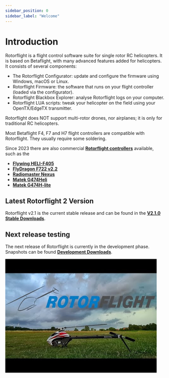 ```yaml
---
sidebar_position: 0
sidebar_label: "Welcome"
---
```

# Introduction  
Rotorflight is a flight control software suite for single rotor RC helicopters. It is based on Betaflight, with many advanced features added for helicopters. It consists of several components:

* The Rotorflight Configurator: update and configure the firmware using Windows, macOS or Linux.
* Rotorflight Firmware: the software that runs on your flight controller (loaded via the configurator).
* Rotorflight Blackbox Explorer: analyse Rotorflight logs on your computer.
* Rotorflight LUA scripts: tweak your helicopter on the field using your OpenTX/EdgeTX transmitter.

Rotorflight does NOT support multi-rotor drones, nor airplanes; it is only for traditional RC helicopters.

Most Betaflight F4, F7 and H7 flight controllers are compatible with Rotorflight. They usually require some soldering. 

Since 2023 there are also commercial [**Rotorflight controllers**](./controllers/index.md) available, such as the 
* [**Flywing HELI-F405**](./controllers/flywingf405heli.md)  
* [**FlyDragon F722 v2.2**](./controllers/flydragon2.2.md)  
* [**Radiomaster Nexus**](./controllers/rm-nexus.md)  
* [**Matek G474Heli**](./controllers//matek_heli.md)  
* [**Matek G474H-lite**](./controllers/matek_hlite.md)  

## Latest Rotorflight 2 Version  
Rotorflight v2.1 is the current stable release and can be found in the [**V2.1.0 Stable Downloads**](./download/configurator). 

## Next release testing
The next release of Rotorflight is currently in the development phase.  Snapshots can be found [**Development Downloads**](/docs/next/download/configurator).  

![Introduction](./img/intro-1.jpg)
